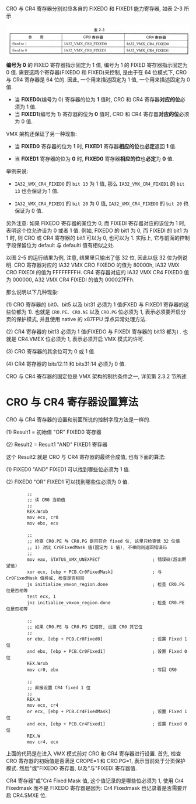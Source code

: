 
CRO 与 CR4 寄存器分别对应各自的 FIXEDO 和 FIXED1 能力寄存器, 如表 2-3 所示

![2021-03-17-10-51-29.png](./images/2021-03-17-10-51-29.png)

**编号为 0** 的 FIXED 寄存器指示固定为 1 值, 编号为 1 的 FIXED 寄存器指示固定为 0 值. 需要这两个寄存器(FIXEDO 和 FIXED)来控制, 是由于在 64 位模式下, CRO 与 CR4 寄存器是 64 位的. 因此, 一个用来描述固定为 1 值, 一个用来描述固定为 0 值.

* 当 **FIXED0**(编号为 0) 寄存器的位为 **1** 值时, CRO 和 CR4 寄存器**对应的位**必须为 1 值.
* 当 **FIXED1**(编号为 1) 寄存器的位为 **0** 值时, CRO 和 CR4 寄存器**对应的位**必须为 0 值.

VMX 架构还保证了另一种现象:

* 当 **FIXED0** 寄存器的位为 **1** 时, **FIXED1** 寄存器**相应的位**也**必定**返回 **1** 值.

* 当 **FIXED1** 寄存器的位为 **0** 时, **FIXED0** 寄存器**相应的位**也**必定**为 **0** 值.

举例来说:

* `IA32_VMX_CR4_FIXEDO` 的 `bit 13` 为 1 值, 那么 `IA32_VMX_CR4_FIXED1` 的 `bit 13` 也会保证为 1 值.

* `IA32_VMX_CR4_FIXED1` 的 `bit 20` 为 0 值, `IA32_VMX_CR4_FIXEDO` 的 `bit 20` 也保证为 0 值.

另外注意: 如果 FIXEDO 寄存器的某位为 0, 而 FIXEDI 寄存器对应的该位为 1 时, 表明这个位允许设为 0 或者 1 值. 例如, FIXEDO 的 bit1 为 0, 而 FIXEDI 的 bit1 为 1 时, 则 CRO 或 CR4 寄存器的 bit1 可以为 0, 也可以为 1. 实际上, 它与前面的控制字段保留位为 default 与 defaulti 值有相似之处.

以图 2-5 的运行结果为例, 注意, 结果里只输出了低 32 位, 因此以低 32 位为例说明. CRO 寄存器对应的 IA32 VMX CRO FIXEDO 的值为 80000h, IA32 VMX CRO FIXEDI 的值为 FFFFFFFFH. CR4 寄存器对应的 IA32 VMX CR4 FIXED0 值为 000000, A32 VMX CR4 FIXEDI 的值为 000027FFh.

那么说明以下几种现象:

(1) CRO 寄存器的 bit0、bit5 以及 bit31 必须为 1 值(FXED 与 FIXED1 寄存器的这些位都为 1). 也就是 `CRO.PE`、`CRO.NE` 以及 `CRO.PG` 位必须为 1, 表示必须要开启分页的保护模式, 并且使用 native 的 x87FPU 浮点异常处理方法.

(2) CR4 寄存器的 bit13 必须为 1 值(FIXEDO 与 FIXEDI 寄存器的 bit13 都为) . 也就是 CR4.VMEX 位必须为 1, 表示必须开启 VMX 模式的许可.

(3) CRO 寄存器的其余位可为 0 或 1 值.

(4) CR4 寄存器的 bits12:11 和 bits31:14 必须为 0 值.

CRO 与 CR4 寄存器的固定位是 VMX 架构的制约条件之一, 详见第 2.3.2 节所述

# CRO 与 CR4 寄存器设置算法

CRO 与 CR4 寄存器的设置和前面所说的控制字段方法是一样的.

(1) Result1 = 初始值 "OR" FIXED0 寄存器

(2) Result2 = Result1 "AND" FIXED1 寄存器

这个 Result2 就是 CRO 与 CR4 寄存器的最终合成值, 也有下面的算法:

(1) FIXED0 "AND" FIXED1 可以找到哪些位必须为 1 值.

(2) FIXED0 "OR" FIXED1 可以找到哪些位必须为 0 值.

```
        ;;
        ;; 读 CR0 当前值
        ;;
        REX.Wrxb
        mov ecx, cr0
        mov ebx, ecx

        ;;
        ;; 检查 CR0.PE 与 CR0.PG 是否符合 fixed 位, 这里只检查低 32 位值
        ;; 1) 对比 Cr0FixedMask 值(固定为 1 值), 不相同则返回错误码
        ;;
        mov eax, STATUS_VMX_UNEXPECT                    ; 错误码(超出期望值)
        xor ecx, [ebp + PCB.Cr0FixedMask]               ; 与 Cr0FixedMask 值异或, 检查是否相同
        js initialize_vmxon_region.done                 ; 检查 CR0.PG 位是否相等
        test ecx, 1
        jnz initialize_vmxon_region.done                ; 检查 CR0.PE 位是否相等

        ;;
        ;; 如果 CR0.PE 与 CR0.PG 位相符, 设置 CR0 其它位
        ;;
        or ebx, [ebp + PCB.Cr0Fixed0]                   ; 设置 Fixed 1 位
        and ebx, [ebp + PCB.Cr0Fixed1]                  ; 设置 Fixed 0 位
        REX.Wrxb
        mov cr0, ebx                                    ; 写回 CR0

        ;;
        ;; 直接设置 CR4 fixed 1 位
        ;;
        REX.W
        mov ecx, cr4
        or ecx, [ebp + PCB.Cr4FixedMask]                ; 设置 Fixed 1 位
        and ecx, [ebp + PCB.Cr4Fixed1]                  ; 设置 Fixed 0 位
        REX.W
        mov cr4, ecx
```

上面的代码是在进入 VMX 模式前对 CRO 和 CR4 寄存器进行设置. 首先, 检查 CRO 寄存器的初始值是否满足 CROPE=1 和 CRO.PG=1, 表示当前处于分页保护模式. 然后"或"FIXEDO 寄存器, 以及"与"FIXEDI 寄存器值.

CR4 寄存器"或"Cr4 Fixed Mask 值, 这个值记录的是哪些位必须为 1, 使用 Cr4 Fixedmask 而不是 FIXEDO 寄存器是因为: Cr4 Fixedmask 也记录着是否需要开启 CR4.SMXE 位.
